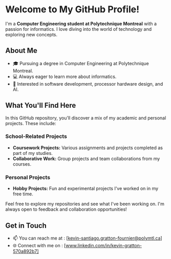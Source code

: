
# Welcome to My GitHub Profile!

I'm a **Computer Engineering student at Polytechnique Montreal** with a passion for informatics. I love diving into the world of technology and exploring new concepts.

## About Me

- 🎓 Pursuing a degree in Computer Engineering at Polytechnique Montreal.
- 💻 Always eager to learn more about informatics.
- 🌱 Interested in software development, processor hardware design, and AI.

## What You'll Find Here

In this GitHub repository, you'll discover a mix of my academic and personal projects. These include:

### School-Related Projects

- **Coursework Projects:** Various assignments and projects completed as part of my studies.
- **Collaborative Work:** Group projects and team collaborations from my courses.

### Personal Projects

- **Hobby Projects:** Fun and experimental projects I've worked on in my free time.

Feel free to explore my repositories and see what I've been working on. I'm always open to feedback and collaboration opportunities!

## Get in Touch

- 📫 You can reach me at : [kevin-santiago.gratton-fournier@polymtl.ca]
- 🌐 Connect with me on : [www.linkedin.com/in/kevin-gratton-570a892b7]
